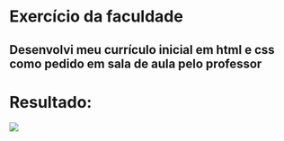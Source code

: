 <h1> Exercício da faculdade </h1>
<h2> Desenvolvi meu currículo inicial em html e css como pedido em sala de aula pelo professor</h2>

<h1> Resultado: </h1>
<img src='https://user-images.githubusercontent.com/114839208/193468654-94660e52-b239-4d85-9bb8-d88fc96abdfe.png'>
